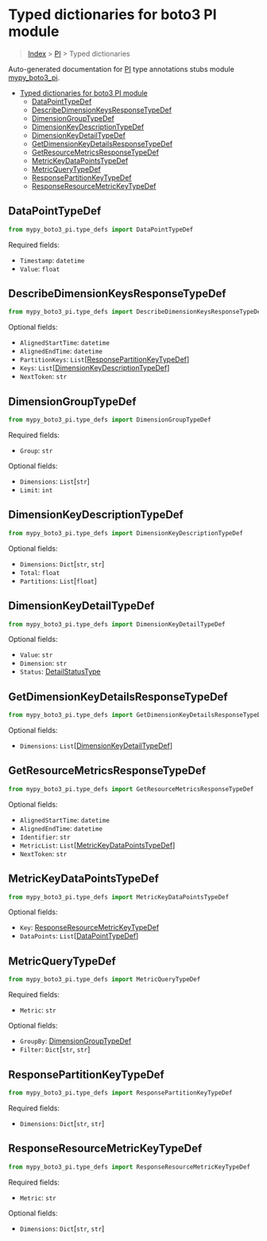# Typed dictionaries for boto3 PI module

> [Index](..) > [PI](.) > Typed dictionaries

Auto-generated documentation for
[PI](https://boto3.amazonaws.com/v1/documentation/api/latest/reference/services/pi.html#PI)
type annotations stubs module
[mypy_boto3_pi](https://pypi.org/project/mypy-boto3-pi/).

- [Typed dictionaries for boto3 PI module](#typed-dictionaries-for-boto3-pi-module)
  - [DataPointTypeDef](#datapointtypedef)
  - [DescribeDimensionKeysResponseTypeDef](#describedimensionkeysresponsetypedef)
  - [DimensionGroupTypeDef](#dimensiongrouptypedef)
  - [DimensionKeyDescriptionTypeDef](#dimensionkeydescriptiontypedef)
  - [DimensionKeyDetailTypeDef](#dimensionkeydetailtypedef)
  - [GetDimensionKeyDetailsResponseTypeDef](#getdimensionkeydetailsresponsetypedef)
  - [GetResourceMetricsResponseTypeDef](#getresourcemetricsresponsetypedef)
  - [MetricKeyDataPointsTypeDef](#metrickeydatapointstypedef)
  - [MetricQueryTypeDef](#metricquerytypedef)
  - [ResponsePartitionKeyTypeDef](#responsepartitionkeytypedef)
  - [ResponseResourceMetricKeyTypeDef](#responseresourcemetrickeytypedef)

## DataPointTypeDef

```python
from mypy_boto3_pi.type_defs import DataPointTypeDef
```

Required fields:

- `Timestamp`: `datetime`
- `Value`: `float`

## DescribeDimensionKeysResponseTypeDef

```python
from mypy_boto3_pi.type_defs import DescribeDimensionKeysResponseTypeDef
```

Optional fields:

- `AlignedStartTime`: `datetime`
- `AlignedEndTime`: `datetime`
- `PartitionKeys`:
  `List`\[[ResponsePartitionKeyTypeDef](./type_defs.md#responsepartitionkeytypedef)\]
- `Keys`:
  `List`\[[DimensionKeyDescriptionTypeDef](./type_defs.md#dimensionkeydescriptiontypedef)\]
- `NextToken`: `str`

## DimensionGroupTypeDef

```python
from mypy_boto3_pi.type_defs import DimensionGroupTypeDef
```

Required fields:

- `Group`: `str`

Optional fields:

- `Dimensions`: `List`\[`str`\]
- `Limit`: `int`

## DimensionKeyDescriptionTypeDef

```python
from mypy_boto3_pi.type_defs import DimensionKeyDescriptionTypeDef
```

Optional fields:

- `Dimensions`: `Dict`\[`str`, `str`\]
- `Total`: `float`
- `Partitions`: `List`\[`float`\]

## DimensionKeyDetailTypeDef

```python
from mypy_boto3_pi.type_defs import DimensionKeyDetailTypeDef
```

Optional fields:

- `Value`: `str`
- `Dimension`: `str`
- `Status`: [DetailStatusType](./literals.md#detailstatustype)

## GetDimensionKeyDetailsResponseTypeDef

```python
from mypy_boto3_pi.type_defs import GetDimensionKeyDetailsResponseTypeDef
```

Optional fields:

- `Dimensions`:
  `List`\[[DimensionKeyDetailTypeDef](./type_defs.md#dimensionkeydetailtypedef)\]

## GetResourceMetricsResponseTypeDef

```python
from mypy_boto3_pi.type_defs import GetResourceMetricsResponseTypeDef
```

Optional fields:

- `AlignedStartTime`: `datetime`
- `AlignedEndTime`: `datetime`
- `Identifier`: `str`
- `MetricList`:
  `List`\[[MetricKeyDataPointsTypeDef](./type_defs.md#metrickeydatapointstypedef)\]
- `NextToken`: `str`

## MetricKeyDataPointsTypeDef

```python
from mypy_boto3_pi.type_defs import MetricKeyDataPointsTypeDef
```

Optional fields:

- `Key`:
  [ResponseResourceMetricKeyTypeDef](./type_defs.md#responseresourcemetrickeytypedef)
- `DataPoints`: `List`\[[DataPointTypeDef](./type_defs.md#datapointtypedef)\]

## MetricQueryTypeDef

```python
from mypy_boto3_pi.type_defs import MetricQueryTypeDef
```

Required fields:

- `Metric`: `str`

Optional fields:

- `GroupBy`: [DimensionGroupTypeDef](./type_defs.md#dimensiongrouptypedef)
- `Filter`: `Dict`\[`str`, `str`\]

## ResponsePartitionKeyTypeDef

```python
from mypy_boto3_pi.type_defs import ResponsePartitionKeyTypeDef
```

Required fields:

- `Dimensions`: `Dict`\[`str`, `str`\]

## ResponseResourceMetricKeyTypeDef

```python
from mypy_boto3_pi.type_defs import ResponseResourceMetricKeyTypeDef
```

Required fields:

- `Metric`: `str`

Optional fields:

- `Dimensions`: `Dict`\[`str`, `str`\]

